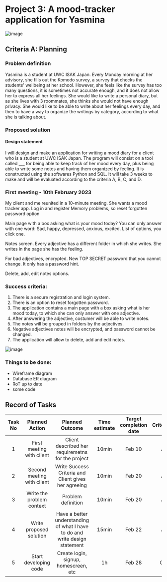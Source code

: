 # Project 3: A mood-tracker application for Yasmina
![image](https://user-images.githubusercontent.com/89135778/220579524-79062314-865f-4003-af22-dac634d9b7a0.png)

## Criteria A: Planning
### Problem definition
Yasmina is a student at UWC ISAK Japan. Every Monday morning at her advisory, she fills out the Komodo survey, a survey that checks the students' wellbeing at her school. However, she feels like the survey has too many questions, it is sometimes not accurate enough, and it does not allow her to express all her feelings. She would like to write a personal diary, but as she lives with 3 roommates, she thinks she would not have enough privacy. She would like to be able to write about her feelings every day, and then to have a way to organize the writings by category, according to what she is talking about.

### Proposed solution

#### Design statement
I will design and make an application for writing a mood diary for a client who is a student at UWC ISAK Japan. The program will consist on a tool called ___ for being able to keep track of her mood every day, plus being able to write some notes and having them organized by feeling. It is constructed using the softwares Python and SQL. It will take 3 weeks to make and will be evaluated according to the criteria A, B, C, and D.


### First meeting - 10th February 2023
My client and me reunited in a 10-minute meeting.
She wants a mood tracker app. 
Log in and register
Memory problems, so reset forgotten password option

Main page with a box asking what is your mood today?
You can only answer with one word: Sad, happy, depressed, anxious, excited. List of options, you click one.

Notes screen. Every adjective has a different folder in which she writes. She writes in the page she has the feeling.

For bad adjectives, encrypted. New TOP SECRET password that you cannot change. It only has a password hint.

Delete, add, edit notes options.


### Success criteria:
1. There is a secure registration and login system.
2. There is an option to reset forgotten password.
3. The application contains a main page with a box asking what is her mood today, to which she can only answer with one adjective.
4. After answering the adjective, costumer will be able to write notes.
5. The notes will be grouped in folders by the adjectives.
6. Negative adjectives notes will be encrypted, and password cannot be changed.
7. The application will allow to delete, add and edit notes.

![image](https://user-images.githubusercontent.com/89135778/220805673-657a1824-1ded-4267-ae6a-34af9c249100.png)


### Things to be done:
- Wireframe diagram
- Database ER diagram
- RoT up to date
- some code


## Record of Tasks
**Task No**|**Planned Action**|**Planned Outcome**|**Time estimate**|**Target completion date**|**Criterion**
:-----:|:-----:|:-----:|:-----:|:-----:|:-----:
1|First meeting with client|Client described her requiremetns for the project|10min|Feb 10|A
2|Second meeting with client|Write Success Criteria and Client gives her agreeing|10min|Feb 20|A
3|Write the problem context|Problem definition|10min|Feb 20|A
4|Write proposed solution|Have a better understanding of what I have to do and write design statement|15min|Feb 22|A
5|Start developing code|Create login, signup, homescreen, etc|1h|Feb 28|C?

